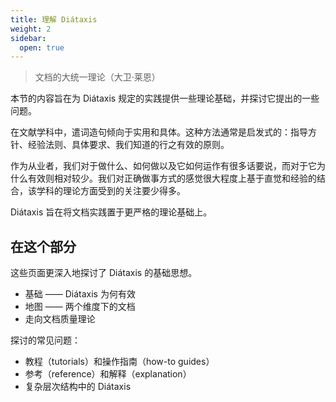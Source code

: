 ```yaml
---
title: 理解 Diátaxis
weight: 2
sidebar:
  open: true
---
```


> 文档的大统一理论（大卫·莱恩）

本节的内容旨在为 Diátaxis 规定的实践提供一些理论基础，并探讨它提出的一些问题。

在文献学科中，遣词造句倾向于实用和具体。这种方法通常是启发式的：指导方针、经验法则、具体要求、我们知道的行之有效的原则。

作为从业者，我们对于做什么、如何做以及它如何运作有很多话要说，而对于它为什么有效则相对较少。我们对正确做事方式的感觉很大程度上基于直觉和经验的结合，该学科的理论方面受到的关注要少得多。

Diátaxis 旨在将文档实践置于更严格的理论基础上。

## 在这个部分

这些页面更深入地探讨了 Diátaxis 的基础思想。

* 基础 —— Diátaxis 为何有效
* 地图 —— 两个维度下的文档
* 走向文档质量理论

探讨的常见问题：

* 教程（tutorials）和操作指南（how-to guides）
* 参考（reference）和解释（explanation）
* 复杂层次结构中的 Diátaxis
